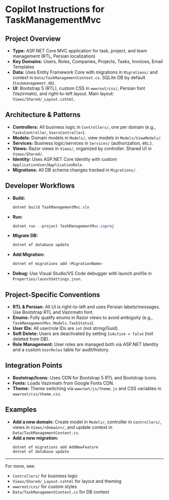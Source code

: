 # Copilot Instructions for TaskManagementMvc

## Project Overview
- **Type:** ASP.NET Core MVC application for task, project, and team management (RTL, Persian localization)
- **Key Domains:** Users, Roles, Companies, Projects, Tasks, Invoices, Email Templates
- **Data:** Uses Entity Framework Core with migrations in `Migrations/` and context in `Data/TaskManagementContext.cs`. SQLite DB by default (`taskmanagement.db`).
- **UI:** Bootstrap 5 (RTL), custom CSS in `wwwroot/css/`, Persian font (Vazirmatn), and right-to-left layout. Main layout: `Views/Shared/_Layout.cshtml`.

## Architecture & Patterns
- **Controllers:** All business logic in `Controllers/`, one per domain (e.g., `TasksController`, `UsersController`).
- **Models:** Domain models in `Models/`, view models in `Models/ViewModels/`.
- **Services:** Business logic/services in `Services/` (authorization, etc.).
- **Views:** Razor views in `Views/`, organized by controller. Shared UI in `Views/Shared/`.
- **Identity:** Uses ASP.NET Core Identity with custom `ApplicationUser`/`ApplicationRole`.
- **Migrations:** All DB schema changes tracked in `Migrations/`.

## Developer Workflows
- **Build:**
  ```powershell
  dotnet build TaskManagementMvc.sln
  ```
- **Run:**
  ```powershell
  dotnet run --project TaskManagementMvc.csproj
  ```
- **Migrate DB:**
  ```powershell
  dotnet ef database update
  ```
- **Add Migration:**
  ```powershell
  dotnet ef migrations add <MigrationName>
  ```
- **Debug:** Use Visual Studio/VS Code debugger with launch profile in `Properties/launchSettings.json`.

## Project-Specific Conventions
- **RTL & Persian:** All UI is right-to-left and uses Persian labels/messages. Use Bootstrap RTL and Vazirmatn font.
- **Enums:** Fully qualify enums in Razor views to avoid ambiguity (e.g., `TaskManagementMvc.Models.TaskStatus`).
- **User IDs:** All user/role IDs are `int` (not string/Guid).
- **Soft Delete:** Users are deactivated by setting `IsActive = false` (not deleted from DB).
- **Role Management:** User roles are managed both via ASP.NET Identity and a custom `UserRoles` table for audit/history.

## Integration Points
- **Bootstrap/Icons:** Uses CDN for Bootstrap 5 RTL and Bootstrap Icons.
- **Fonts:** Loads Vazirmatn from Google Fonts CDN.
- **Theme:** Theme switching via `wwwroot/js/theme.js` and CSS variables in `wwwroot/css/theme.css`.

## Examples
- **Add a new domain:** Create model in `Models/`, controller in `Controllers/`, views in `Views/<Domain>/`, and update context in `Data/TaskManagementContext.cs`.
- **Add a new migration:**
  ```powershell
  dotnet ef migrations add AddNewFeature
  dotnet ef database update
  ```

---
For more, see:
- `Controllers/` for business logic
- `Views/Shared/_Layout.cshtml` for layout and theming
- `wwwroot/css/` for custom styles
- `Data/TaskManagementContext.cs` for DB context
